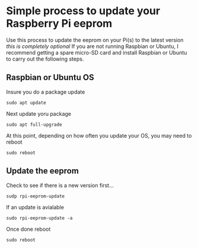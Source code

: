 # Simple process to update your Raspberry Pi eeprom

Use this process to update the eeprom on your Pi(s) to the latest version *this is completely optional*
If you are not running Raspbian or Ubuntu, I recommend getting a spare micro-SD card and install Raspbian
or Ubuntu to carry out the following steps.

## Raspbian or Ubuntu OS

Insure you do a package update

```text
sudo apt update
```

Next update yoru package

```text
sudo apt full-upgrade
```

At this point, depending on how often you update your OS, you may need to reboot

```text
sudo reboot
```

## Update the eeprom

Check to see if there is a new version first...

```text
sudp rpi-eeprom-update
```

If an update is avialable 

```text
sudo rpi-eeprom-update -a
```

Once done reboot

```text
sudo reboot
```

